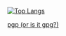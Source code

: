 [![Top Langs](https://github-readme-stats.vercel.app/api/top-langs/?username=SeniorMars&layout=compact&theme=gruvbox&langs_count=10&hide=html,css,makefile)](https://github.com/SeniorMars/github-readme-stats)

[pgp (or is it gpg?)](https://github.com/SeniorMars.gpg)
